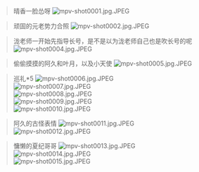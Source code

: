 > 晴香一脸怂呀
![mpv-shot0001.jpg.JPEG](https://filebed.cellargalaxy.workers.dev/blog/spirit/響け！ユーフォニアム/S1/E04/20200903/mpv-shot0001.jpg.JPEG)

> 顽固的元老势力合照
![mpv-shot0002.jpg.JPEG](https://filebed.cellargalaxy.workers.dev/blog/spirit/響け！ユーフォニアム/S1/E04/20200903/mpv-shot0002.jpg.JPEG)

> 泷老师一开始先指导长号，是不是以为泷老师自己也是吹长号的呢
![mpv-shot0004.jpg.JPEG](https://filebed.cellargalaxy.workers.dev/blog/spirit/響け！ユーフォニアム/S1/E04/20200903/mpv-shot0004.jpg.JPEG)

> 偷偷摸摸的阿久和叶月，以及小天使
![mpv-shot0005.jpg.JPEG](https://filebed.cellargalaxy.workers.dev/blog/spirit/響け！ユーフォニアム/S1/E04/20200903/mpv-shot0005.jpg.JPEG)  

> 巡礼*5
![mpv-shot0006.jpg.JPEG](https://filebed.cellargalaxy.workers.dev/blog/spirit/響け！ユーフォニアム/S1/E04/20200903/mpv-shot0006.jpg.JPEG)  
![mpv-shot0007.jpg.JPEG](https://filebed.cellargalaxy.workers.dev/blog/spirit/響け！ユーフォニアム/S1/E04/20200903/mpv-shot0007.jpg.JPEG)  
![mpv-shot0008.jpg.JPEG](https://filebed.cellargalaxy.workers.dev/blog/spirit/響け！ユーフォニアム/S1/E04/20200903/mpv-shot0008.jpg.JPEG)  
![mpv-shot0009.jpg.JPEG](https://filebed.cellargalaxy.workers.dev/blog/spirit/響け！ユーフォニアム/S1/E04/20200903/mpv-shot0009.jpg.JPEG)  
![mpv-shot0010.jpg.JPEG](https://filebed.cellargalaxy.workers.dev/blog/spirit/響け！ユーフォニアム/S1/E04/20200903/mpv-shot0010.jpg.JPEG)

> 阿久的古怪表情
![mpv-shot0011.jpg.JPEG](https://filebed.cellargalaxy.workers.dev/blog/spirit/響け！ユーフォニアム/S1/E04/20200903/mpv-shot0011.jpg.JPEG)  
![mpv-shot0012.jpg.JPEG](https://filebed.cellargalaxy.workers.dev/blog/spirit/響け！ユーフォニアム/S1/E04/20200903/mpv-shot0012.jpg.JPEG)  

> 慵懒的夏纪哥哥
![mpv-shot0013.jpg.JPEG](https://filebed.cellargalaxy.workers.dev/blog/spirit/響け！ユーフォニアム/S1/E04/20200903/mpv-shot0013.jpg.JPEG)  
![mpv-shot0014.jpg.JPEG](https://filebed.cellargalaxy.workers.dev/blog/spirit/響け！ユーフォニアム/S1/E04/20200903/mpv-shot0014.jpg.JPEG)  
![mpv-shot0015.jpg.JPEG](https://filebed.cellargalaxy.workers.dev/blog/spirit/響け！ユーフォニアム/S1/E04/20200903/mpv-shot0015.jpg.JPEG)

